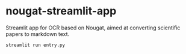 # nougat-streamlit-app
Streamlit app for OCR based on Nougat, aimed at converting scientific papers to markdown text.

`streamlit run entry.py`
